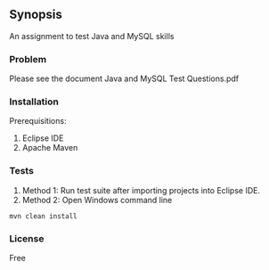 ## Synopsis

An assignment to test Java and MySQL skills

### Problem

Please see the document Java and MySQL Test Questions.pdf

### Installation

Prerequisitions: 
1. Eclipse IDE
2. Apache Maven

### Tests

1. Method 1: Run test suite after importing projects into Eclipse IDE.
2. Method 2: Open Windows command line

```
mvn clean install
```

### License

Free
